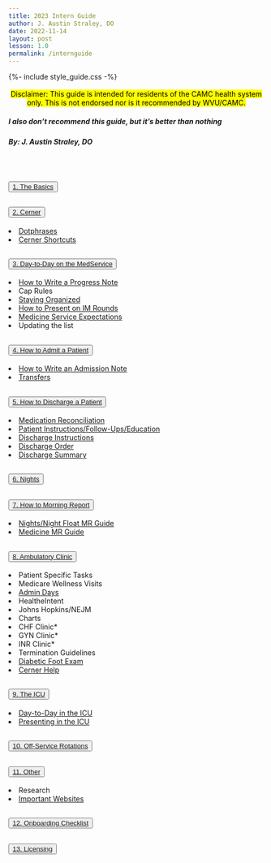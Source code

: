 ```yaml
---
title: 2023 Intern Guide
author: J. Austin Straley, DO
date: 2022-11-14
layout: post
lesson: 1.0
permalink: /internguide
---
```


<html>
  <head>
    {%- include style_guide.css -%}
  </head>
  <body>
    <div>
      <br>
      <center><mark>
        Disclaimer: This guide is intended for residents of the CAMC health system only. This is not endorsed nor is it recommended by WVU/CAMC.
        </mark></center>
      <h5><i><strong>
        I also don’t recommend this guide, but it’s better than nothing
        </strong></i></h5>
      <h5>
        By: J. Austin Straley, DO
        </h5>
      <br>
      </div>
    <div class="accordion" id="accordionPanelsStayOpenExample">
      <div class="accordion-item">
        <h2 class="accordion-header" id="panelsStayOpen-headingOne">
          <button class="accordion-button collapsed" type="button" data-bs-toggle="collapse" data-bs-target="#panelsStayOpen-collapseOne" aria-expanded="false" aria-controls="panelsStayOpen-collapseOne">
            <a href="/feed/internguidepages/1.1-basics/">1. The Basics</a>
          </button>
        </h2>
      </div>
      <div class="accordion-item">
        <h2 class="accordion-header" id="panelsStayOpen-headingTwo">
          <button class="accordion-button collapsed" type="button" data-bs-toggle="collapse" data-bs-target="#panelsStayOpen-collapseTwo" aria-expanded="false" aria-controls="panelsStayOpen-collapseTwo">
            <a href="/feed/internguidepages/1.2-cerner/">2. Cerner</a>
          </button>
        </h2>
        <div id="panelsStayOpen-collapseTwo" class="accordion-collapse collapse" aria-labelledby="panelsStayOpen-headingTwo">
          <div class="accordion-body">
            <li><span><a href="/feed/internguidepages/1.2.1-dotphrases">Dotphrases</a></span></li>
            <li><span><a href="/feed/internguidepages/1.2.2-cerner-shortcuts">Cerner Shortcuts</a></span></li>
          </div>
        </div>
      </div>
      <div class="accordion-item">
        <h2 class="accordion-header" id="panelsStayOpen-headingThree">
          <button class="accordion-button collapsed" type="button" data-bs-toggle="collapse" data-bs-target="#panelsStayOpen-collapseThree" aria-expanded="false" aria-controls="panelsStayOpen-collapseThree">
            <a href="/feed/internguidepages/1.3-day-to-day-on-medservice/">3. Day-to-Day on the MedService</a>
          </button>
        </h2>
        <div id="panelsStayOpen-collapseThree" class="accordion-collapse collapse" aria-labelledby="panelsStayOpen-headingThree">
          <div class="accordion-body">
            <li><span><a href="/feed/internguidepages/1.3.1-how-to-progress-note">How to Write a Progress Note</a></span></li>
            <li><span>Cap Rules</span></li>
            <li><span><a href="/feed/internguidepages/1.3.3-staying-organized">Staying Organized</a></span></li>
            <li><span><a href="/feed/internguidepages/1.3.4-how-to-present">How to Present on IM Rounds</a></span></li>
            <li><span><a href="/feed/internguidepages/1.3.5-team-expectations">Medicine Service Expectations</a></span></li>
            <li><span>Updating the list</span></li>
          </div>
        </div>
      </div>
        <div class="accordion-item">
        <h2 class="accordion-header" id="panelsStayOpen-headingFour">
          <button class="accordion-button collapsed" type="button" data-bs-toggle="collapse" data-bs-target="#panelsStayOpen-collapseFour" aria-expanded="false" aria-controls="panelsStayOpen-collapseFour">
            <a href="/feed/internguidepages/1.4-how-to-admit/">4. How to Admit a Patient</a>
          </button>
        </h2>
        <div id="panelsStayOpen-collapseFour" class="accordion-collapse collapse" aria-labelledby="panelsStayOpen-headingFour">
          <div class="accordion-body">
            <li><span><a href="feed/internguidepages/1.4.1-how-to-write-admit-note">How to Write an Admission Note</a></span></li>
            <li><span><a href="feed/internguidepages/1.4.2-transfers.html">Transfers</a></span></li>
          </div>
        </div>
      </div>
        <div class="accordion-item">
        <h2 class="accordion-header" id="panelsStayOpen-headingFive">
          <button class="accordion-button collapsed" type="button" data-bs-toggle="collapse" data-bs-target="#panelsStayOpen-collapseFive" aria-expanded="false" aria-controls="panelsStayOpen-collapseFive">
            <a href="/feed/internguidepages/1.5-how-to-discharge/">5. How to Discharge a Patient</a>
          </button>
        </h2>
        <div id="panelsStayOpen-collapseFive" class="accordion-collapse collapse" aria-labelledby="panelsStayOpen-headingFive">
          <div class="accordion-body">
            <li><span><a href="feed/internguidepages/1.5.1-medrec.html">Medication Reconciliation</a></span></li>
            <li><span><a href="feed/internguidepages/1.5.2-patient-instructions.html">Patient Instructions/Follow-Ups/Education</a></span></li>
            <li><span><a href="feed/internguidepages/1.5.3-discharge-instructions.html">Discharge Instructions</a></span></li>
            <li><span><a href="feed/internguidepages/1.5.4-discharge-order.html">Discharge Order</a></span></li>
            <li><span><a href="feed/internguidepages/1.5.5-discharge-summary.html">Discharge Summary</a></span></li>
          </div>
        </div>
      </div>
        <div class="accordion-item">
        <h2 class="accordion-header" id="panelsStayOpen-headingSix">
          <button class="accordion-button collapsed" type="button" data-bs-toggle="collapse" data-bs-target="#panelsStayOpen-collapseSix" aria-expanded="false" aria-controls="panelsStayOpen-collapseSix">
            <a href="/feed/internguidepages/1.6-nights/">6. Nights</a>
          </button>
        </h2>
        <div id="panelsStayOpen-collapseSix" class="accordion-collapse collapse" aria-labelledby="panelsStayOpen-headingSix">
          <div class="accordion-body">
          </div>
        </div>
      </div>
        <div class="accordion-item">
        <h2 class="accordion-header" id="panelsStayOpen-headingSeven">
          <button class="accordion-button collapsed" type="button" data-bs-toggle="collapse" data-bs-target="#panelsStayOpen-collapseSeven" aria-expanded="false" aria-controls="panelsStayOpen-collapseSeven">
            <a href="/feed/internguidepages/1.7-how-to-morning-report">7. How to Morning Report</a>
          </button>
        </h2>
        <div id="panelsStayOpen-collapseSeven" class="accordion-collapse collapse" aria-labelledby="panelsStayOpen-headingSeven">
          <div class="accordion-body">
            <li><span><a href="feed/internguidepages/1.7.1-nights-mr-guide.html">Nights/Night Float MR Guide</a></span></li>
            <li><span><a href="eed/internguidepages/1.7.2-medicine-mr-guide.html">Medicine MR Guide</a></span></li>
          </div>
        </div>
      </div>
        <div class="accordion-item">
        <h2 class="accordion-header" id="panelsStayOpen-headingEight">
          <button class="accordion-button collapsed" type="button" data-bs-toggle="collapse" data-bs-target="#panelsStayOpen-collapseEight" aria-expanded="false" aria-controls="panelsStayOpen-collapseEight">
            <a href="/feed/internguidepages/1.8-ambulatory-clinic/">8. Ambulatory Clinic</a>
          </button>
        </h2>
        <div id="panelsStayOpen-collapseEight" class="accordion-collapse collapse" aria-labelledby="panelsStayOpen-headingEight">
          <div class="accordion-body">
            <li><span>Patient Specific Tasks</span></li>
            <li><span>Medicare Wellness Visits</span></li>
            <li><span><a href="feed/internguidepages/1.8.3-admin-days.html">Admin Days</a></span></li>
            <li><span>HealtheIntent</span></li>
            <li><span>Johns Hopkins/NEJM</span></li>
            <li><span>Charts</span></li>
            <li><span>CHF Clinic*</span></li>
            <li><span>GYN Clinic*</span></li>
            <li><span>INR Clinic*</span></li>
            <li><span>Termination Guidelines</span></li>
            <li><span><a href="feed/internguidepages/1.8.11-diabetic-foot-exam.html">Diabetic Foot Exam</a></span></li>
            <li><span><a href="feed/internguidepages/1.8.12-cerner-help.html">Cerner Help</a></span></li>
          </div>
        </div>
      </div>
        <div class="accordion-item">
        <h2 class="accordion-header" id="panelsStayOpen-headingNine">
          <button class="accordion-button collapsed" type="button" data-bs-toggle="collapse" data-bs-target="#panelsStayOpen-collapseNine" aria-expanded="false" aria-controls="panelsStayOpen-collapseNine">
            <a href="/feed/internguidepages/1.9-the-icu/">9. The ICU</a>
          </button>
        </h2>
        <div id="panelsStayOpen-collapseNine" class="accordion-collapse collapse" aria-labelledby="panelsStayOpen-headingNine">
          <div class="accordion-body">
            <li><span><a href="feed/internguidepages/1.9.1-day-to-day-icu.html">Day-to-Day in the ICU</a></span></li>
            <li><span><a href="feed/internguidepages/1.9.2-icu-presentations.html">Presenting in the ICU</a></span></li>
          </div>
        </div>
      </div>
        <div class="accordion-item">
        <h2 class="accordion-header" id="panelsStayOpen-headingTen">
          <button class="accordion-button collapsed" type="button" data-bs-toggle="collapse" data-bs-target="#panelsStayOpen-collapseTen" aria-expanded="false" aria-controls="panelsStayOpen-collapseTen">
            <a href="/feed/internguidepages/1.10-offservice/">10. Off-Service Rotations</a>
          </button>
        </h2>
        <div id="panelsStayOpen-collapseTen" class="accordion-collapse collapse" aria-labelledby="panelsStayOpen-headingTen">
          <div class="accordion-body">
          </div>
        </div>
      </div>
        <div class="accordion-item">
        <h2 class="accordion-header" id="panelsStayOpen-headingEleven">
          <button class="accordion-button collapsed" type="button" data-bs-toggle="collapse" data-bs-target="#panelsStayOpen-collapseEleven" aria-expanded="false" aria-controls="panelsStayOpen-collapseEleven">
                    <a href="/feed/internguidepages/1.11-other/">11. Other</a>
          </button>
        </h2>
        <div id="panelsStayOpen-collapseEleven" class="accordion-collapse collapse" aria-labelledby="panelsStayOpen-headingEleven">
          <div class="accordion-body">
            <li><span>Research</span></li>
            <li><span><a href="feed/internguidepages/1.11.3-important-websites.html">Important Websites</a></span></li>
          </div>
        </div>
      </div>
        <div class="accordion-item">
        <h2 class="accordion-header" id="panelsStayOpen-headingTwelve">
          <button class="accordion-button collapsed" type="button" data-bs-toggle="collapse" data-bs-target="#panelsStayOpen-collapseTwelve" aria-expanded="false" aria-controls="panelsStayOpen-collapseTwelve">
                    <a href="/feed/internguidepages/1.12-onboarding-checklist/">12. Onboarding Checklist</a>
          </button>
        </h2>
        <div id="panelsStayOpen-collapseTwelve" class="accordion-collapse collapse" aria-labelledby="panelsStayOpen-headingTwelve">
          <div class="accordion-body">
          </div>
        </div>
      </div>
        <div class="accordion-item">
        <h2 class="accordion-header" id="panelsStayOpen-headingThirteen">
          <button class="accordion-button collapsed" type="button" data-bs-toggle="collapse" data-bs-target="#panelsStayOpen-collapseThirteen" aria-expanded="false" aria-controls="panelsStayOpen-collapseThirteen">
                    <a href="/feed/internguidepages/1.13-licensing/">13. Licensing</a>
          </button>
        </h2>
        <div id="panelsStayOpen-collapseThirteen" class="accordion-collapse collapse" aria-labelledby="panelsStayOpen-headingThirteen">
          <div class="accordion-body">
          </div>
        </div>
      </div>
    </div>
    </body>
  <footer style="background:transparent;">
    <br>
    <br>
    <br>
    </footer>
</html>